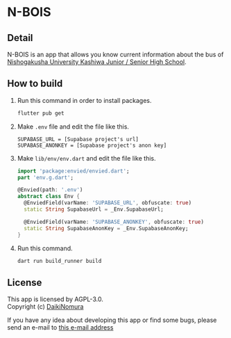 # N-BOIS
## Detail
N-BOIS is an app that allows you know current information about the bus of [Nishogakusha University Kashiwa Junior / Senior High School](https://www.nishogakusha-kashiwa.ed.jp/).

## How to build
1. Run this command in order to install packages.
    ```bash
    flutter pub get
    ```
2. Make `.env` file and edit the file like this.
    ```text
    SUPABASE_URL = [Supabase project's url]
    SUPABASE_ANONKEY = [Supabase project's anon key]
    ```
3. Make `lib/env/env.dart` and edit the file like this.
    ```dart
    import 'package:envied/envied.dart';
    part 'env.g.dart';
    
    @Envied(path: '.env')
    abstract class Env {
      @EnviedField(varName: 'SUPABASE_URL', obfuscate: true)
      static String SupabaseUrl = _Env.SupabaseUrl;
    
      @EnviedField(varName: 'SUPABASE_ANONKEY', obfuscate: true)
      static String SupabaseAnonKey = _Env.SupabaseAnonKey;
    }
    ```
4. Run this command.
    ```bash
    dart run build_runner build
    ```

## License
This app is licensed by AGPL-3.0.  
Copyright (c) [DaikiNomura](https://daikinomura.tech)

If you have any idea about developing this app or find some bugs, please send an e-mail to [this e-mail address](mailto:contact@daikinomura.tech)
